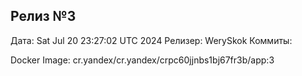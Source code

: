 ## Релиз №3
Дата: Sat Jul 20 23:27:02 UTC 2024
Релизер: WerySkok
Коммиты:

Docker Image: cr.yandex/cr.yandex/crpc60jjnbs1bj67fr3b/app:3
